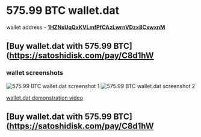 # 575.99 BTC wallet.dat

wallet address - **[1HZNsUqQxKVLmfPfCAzLwrnVDzx8CxwxnM](https://www.blockchain.com/btc/address/1HZNsUqQxKVLmfPfCAzLwrnVDzx8CxwxnM)**

## [Buy wallet.dat with 575.99 BTC](https://satoshidisk.com/pay/C8d1hW

### wallet screenshots

![575.99 BTC wallet.dat screenshot 1](https://i.imgur.com/BZRvcl8.png)
![575.99 BTC wallet.dat screenshot 2](https://i.imgur.com/ORhyhqZ.png)

[wallet.dat demonstration video](https://streamable.com/r9k16)


## [Buy wallet.dat with 575.99 BTC](https://satoshidisk.com/pay/C8d1hW